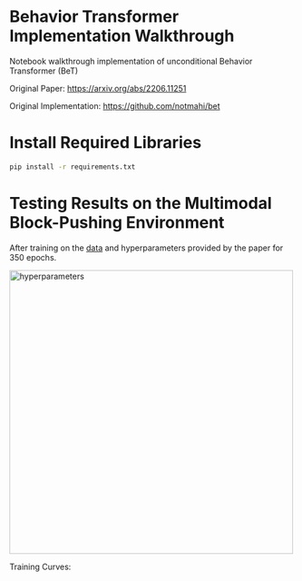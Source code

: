 # Behavior Transformer Implementation Walkthrough

Notebook walkthrough implementation of unconditional Behavior Transformer (BeT)

Original Paper: https://arxiv.org/abs/2206.11251

Original Implementation: https://github.com/notmahi/bet

# Install Required Libraries
```bash
pip install -r requirements.txt
```

# Testing Results on the Multimodal Block-Pushing Environment

After training on the [data](https://osf.io/983qz) and hyperparameters provided by the paper for 350 epochs.

<img width="500" alt="hyperparameters" src="https://github.com/omarrayyann/Behavior-Transformer/assets/77675540/1e0d0c69-d82e-443b-abb0-6c16e8ed3951">



Training Curves:

